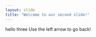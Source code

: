 ```yaml
---
layout: slide
title: "Welcome to our second slide!"
---
```

hello three
Use the left arrow to go back!
